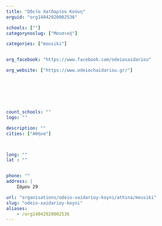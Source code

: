 ```yaml
---
title: "Ωδείο Χαϊδαρίου Κούνη"
orguid: "org14042020002536"

schools: [""]
categorynoslug: ["Μουσική"]

categories: ["mousiki"]


org_facebook: "https://www.facebook.com/odeioxaidariou"

org_website: ["https://www.odeiochaidariou.gr/"]







count_schools: ""
logo: ""

description: ""
cities: ["Αθήνα"]



long: ""
lat : ""


phone: ""
address: |
    Σάμου 29

url: "organisations/odeio-xaidarioy-koyni/athina/mousiki"
slug: "odeio-xaidarioy-koyni"
aliases:
    - /org14042020002536
---
```



